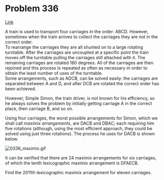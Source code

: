 # Problem 336

[Link](https://projecteuler.net/problem=336)

A train is used to transport four carriages in the order: ABCD. However, sometimes when the train arrives to collect the carriages they are not in the correct order.  
To rearrange the carriages they are all shunted on to a large rotating turntable. After the carriages are uncoupled at a specific point the train moves off the turntable pulling the carriages still attached with it. The remaining carriages are rotated 180 degrees. All of the carriages are then rejoined and this process is repeated as often as necessary in order to obtain the least number of uses of the turntable.  
Some arrangements, such as ADCB, can be solved easily: the carriages are separated between A and D, and after DCB are rotated the correct order has been achieved.

However, Simple Simon, the train driver, is not known for his efficiency, so he always solves the problem by initially getting carriage A in the correct place, then carriage B, and so on.

Using four carriages, the worst possible arrangements for Simon, which we shall call *maximix arrangements*, are DACB and DBAC; each requiring him five rotations (although, using the most efficient approach, they could be solved using just three rotations). The process he uses for DACB is shown below.

![0336_maximix.gif](resources/images/0336_maximix.gif?1678992056)

It can be verified that there are 24 maximix arrangements for six carriages, of which the tenth lexicographic maximix arrangement is DFAECB.

Find the 2011th lexicographic maximix arrangement for eleven carriages.
